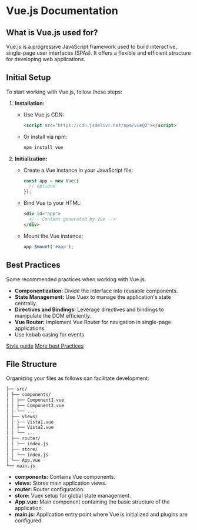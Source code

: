 # Vue.js Documentation

## What is Vue.js used for?

Vue.js is a progressive JavaScript framework used to build interactive, single-page user interfaces (SPAs). It offers a flexible and efficient structure for developing web applications.

## Initial Setup

To start working with Vue.js, follow these steps:

1. **Installation:**
   - Use Vue.js CDN:
     ```html
     <script src="https://cdn.jsdelivr.net/npm/vue@2"></script>
     ```
   - Or install via npm:
     ```bash
     npm install vue
     ```

2. **Initialization:**
   - Create a Vue instance in your JavaScript file:
     ```javascript
     const app = new Vue({
       // options
     });
     ```
   - Bind Vue to your HTML:
     ```html
     <div id="app">
       <!-- Content generated by Vue -->
     </div>
     ```
   - Mount the Vue instance:
     ```javascript
     app.$mount('#app');
     ```

## Best Practices

Some recommended practices when working with Vue.js:

- **Componentization:** Divide the interface into reusable components.
- **State Management:** Use Vuex to manage the application's state centrally.
- **Directives and Bindings:** Leverage directives and bindings to manipulate the DOM efficiently.
- **Vue Router:** Implement Vue Router for navigation in single-page applications.
- Use kebab casing for events

[Style guide](https://v2.vuejs.org/v2/style-guide/?redirect=true)
[More best Practices](https://radixweb.com/blog/vuejs-best-practices)

## File Structure

Organizing your files as follows can facilitate development:

``` bash
├── src/
│ ├── components/
│ │ ├── Component1.vue
│ │ ├── Component2.vue
│ │ └── ...
│ ├── views/
│ │ ├── Vista1.vue
│ │ ├── Vista2.vue
│ │ └── ...
│ ├── router/
│ │ └── index.js
│ ├── store/
│ │ └── index.js
│ └── App.vue
└── main.js
```



- **components:** Contains Vue components.
- **views:** Stores main application views.
- **router:** Router configuration.
- **store:** Vuex setup for global state management.
- **App.vue:** Main component containing the basic structure of the application.
- **main.js:** Application entry point where Vue is initialized and plugins are configured.

